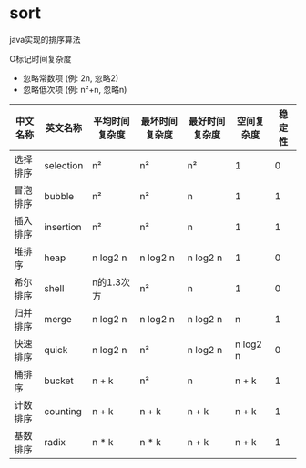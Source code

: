 # sort
java实现的排序算法

O标记时间复杂度
- 忽略常数项 (例: 2n, 忽略2)
- 忽略低次项 (例: n²+n, 忽略n)

| 中文名称 | 英文名称  | 平均时间复杂度 | 最坏时间复杂度 | 最好时间复杂度 | 空间复杂度 | 稳定性 |
| -------- | --------- | -------------- | -------------- | -------------- | ---------- | ------ |
| 选择排序 | selection | n²             | n²             | n²             | 1          | 0      |
| 冒泡排序 | bubble    | n²             | n²             | n              | 1          | 1      |
| 插入排序 | insertion | n²             | n²             | n              | 1          | 1      |
| 堆排序   | heap      | n log2 n       | n log2 n       | n log2 n       | 1          | 0      |
| 希尔排序 | shell     | n的1.3次方     | n²             | n              | 1          | 0      |
| 归并排序 | merge     | n log2 n       | n log2 n       | n log2 n       | n          | 1      |
| 快速排序 | quick     | n log2 n       | n²             | n log2 n       | n log2 n   | 0      |
| 桶排序   | bucket    | n + k          | n²             | n              | n + k      | 1      |
| 计数排序 | counting  | n + k          | n + k          | n + k          | n + k      | 1      |
| 基数排序 | radix     | n * k          | n * k          | n + k          | n + k      | 1      |


